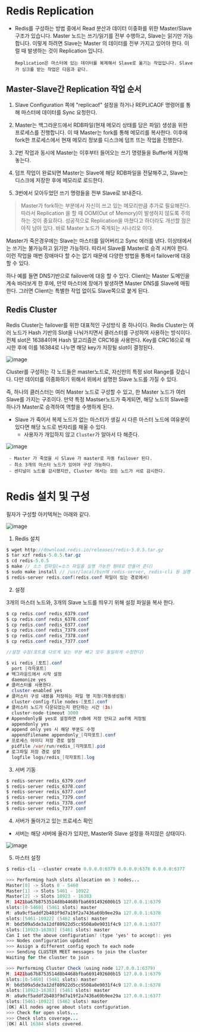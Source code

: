 
# Redis Replication

  - Redis를 구성하는 방법 중에서 Read 분산과 데이터 이중화를 위한 Master/Slave 구조가 있습니다. Master 노드는 쓰기/읽기를 전부 수행하고,
    Slave는 읽기만 가능합니다. 이렇게 하려면 Slave는 Master 의 데이터를 전부 가지고 있어야 한다. 이럴 때 발생하는 것이 Replication 입니다.
    
    `Replication은 마스터에 있는 데이터를 복제해서 Slave로 옮기는 작업입니다. Slave가 싱크를 받는 작업은 다음과 같다.`
    
  ## Master-Slave간 Replication 작업 순서
   1. Slave Configuration 쪽에 "replicaof<master IP><master PORT>" 설정을 하거나 REPLICAOF 명령어를 통해 마스터에 데이터를 Sync 요청한다.
    
   2. Master는 백그라운드에서 RDB파일(현재 메모리 상태를 담은 파일) 생성을 위한 프로세스를 진행합니다. 이 때 Master는 fork를 통해 메모리를 복사한다.
      이후에 fork한 프로세스에서 현재 메모리 정보를 디스크에 덤프 뜨는 작업을 진행한다.
    
   3. 2번 작업과 동시에 Master는 이후부터 들어오는 쓰기 명령들을 Buffer에 저장해 놓는다.
   4. 덤프 작업이 완료되면 Master는 Slave에 해당 RDB파일을 전달해주고, Slave는 디스크에 저장한 후에 메모리로 로드한다.
   5. 3번에서 모아두었던 쓰기 명령들을 전부 Slave로 보내준다.
  
   > Master가 fork하는 부분에서 자신이 쓰고 있는 메모리만큼 추가로 필요해진다. 따라서 Replication 을 할 때 OOM(Out of Memory)이 발생하지
      않도록 주의하는 것이 중요하다. 성공적으로 Replication을 마쳤다고 하더라도 개선할 점은 아직 남아 있다. 바로 Master 노드가 죽게되는 시나리오 이다.
  
  Master가 죽은경우에는 Slave는 마스터를 잃어버리고 Sync 에러를 낸다. 이상태에서는 쓰기는 불가능하고 읽기만 가능하다. 
  따라서 Slave를 Master로 승격 시켜야 한다. 이런 작업을 매번 장애마다 할 수는 없기 때문에 다양한 방법을 통해서 failover에 대응할 수 있다. 
  
  하나 예를 들면 DNS기반으로 failover에 대응 할 수 있다. Client는 Master 도메인을 계속 바라보게 한 후에, 만약 마스터에 장애가 발생하면 Master DNS를 Slave에 매핑한다. 그러면 Client는 특별한 작업 없이도 Slave쪽으로 붙게 된다.
  
  ## Redis Cluster
  
  Redis Cluster는 failover를 위한 대표적인 구성방식 중 하나이다. Redis Cluster는 여러 노드가 Hash 기반의 Slot을 나눠가지면서 클러스터를 구성하여
  사용하는 방식이다. 전체 slot은 16384이며 Hash 알고리즘은 CRC16을 사용한다. Key를 CRC16으로 해시한 후에 이를 16384로 나누면 해당 key가 저장될
  slot이 결정된다.
  
 ![image](https://user-images.githubusercontent.com/79154652/152170312-454f759b-e065-4bea-a6e6-8ab8ea7a249c.png)
  
  Cluster를 구성하는 각 노드들은 master노드로, 자신만의 특정 slot Range를 갖습니다. 다만 데이터를 이중화하기 위해서 위에서 설명한 Slave 노드를 가질
  수 있다. 
  
  즉, 하나의 클러스터는 여러 Master 노드로 구성할 수 있고, 한 Master 노드가 여러 Slave를 가지는 구조이다. 만약 특정 Mastser노드가 죽게되면, 해당 노드의 Slave중 하나가 Master로 승격하여 역할을 수행하게 된다.
  
  - Slave 가 죽어서 복제 노드가 없는 마스터가 생길 시 다른 마스터 노드에 여유분이 있다면 해당 노드로 빈자리를 채울 수 있다.
    - 사용자가 개입하지 않고 `Cluster`가 알아서 다 해준다.
  
![image](https://img1.daumcdn.net/thumb/R1280x0/?scode=mtistory2&fname=https%3A%2F%2Fblog.kakaocdn.net%2Fdn%2Frz5QG%2Fbtq4yjBRrMO%2FKxGGhgnVxgUi6jNtRkVNU0%2Fimg.png)
  
 
     - Master 가 죽었을 시 Slave 가 master로 자동 failover 된다.
     - 최소 3개의 마스터 노드가 있어야 구성 가능하다.
     - 센티널이 노드를 감시했지만, Cluster 에서는 모든 노드가 서로 감시한다.
  
  
  # Redis 설치 및 구성
  
  필자가 구성할 아키텍쳐는 아래와 같다.
  
    
  ![image](https://img1.daumcdn.net/thumb/R1280x0/?scode=mtistory2&fname=https%3A%2F%2Fblog.kakaocdn.net%2Fdn%2F0vAII%2Fbtq4DhJYDuA%2FhGfHUmIO9FuXfGeKPkhSTK%2Fimg.png)
    
    
  1. Redis 설치
  
  ~~~java
  $ wget http://download.redis.io/releases/redis-5.0.5.tar.gz 
  $ tar xzf redis-5.0.5.tar.gz 
  $ cd redis-5.0.5 
  $ make // 소스 컴파일(=소스 파일을 실행 가능한 형태로 만들어 준다) 
  $ sudo make install // /usr/local/bin에 redis-server, redis-cli 등 실행 파일이 복사 // redis 서버 실행 (오류 안뜨고 잘되면 성공!) 
  $ redis-server redis.conf(redis.conf 파일이 있는 경로에서) 
  ~~~
  
  2. 설정
  
  3개의 마스터 노드와, 3개의 Slave 노드를 띄우기 위해 설정 파일을 복사 한다.
  
  ~~~java
  $ cp redis.conf redis_6379.conf
  $ cp redis.conf redis_6378.conf
  $ cp redis.conf redis_6377.conf
  $ cp redis.conf redis_7379.conf
  $ cp redis.conf redis_7378.conf
  $ cp redis.conf redis_7377.conf
  ~~~
  
  ~~~java
  //설정 수정(포트를 다르게 넣는 부분 빼고 모두 동일하게 수정한다)
  
  $ vi redis_[포트].conf
    port [각자포트]
  # 백그라운드에서 시작 설정
    daemonize yes
  # 클러스터를 사용한다.
    cluster-enabled yes
  # 클러스터 구성 내용을 저장하는 파일 명 지정(자동생성됨)
    cluster-config-file nodes-[포트].conf
  # 클러스터 노드가 다운되었는지 판단하는 시간 (3s)
    cluster-node-timeout 3000
  # Appendonly를 yes로 설정하면 rdb에 저장 안되고 aof에 저장됨
    appendonly yes
  # append only yes 시 해당 부분도 수정
    appendfilename appendonly_[각자포트].conf
  # 프로세스 아이디 저장 경로 설정
    pidfile /var/run/redis_[각자포트].pid
  # 로그파일 저장 경로 설정
    logfile logs/redis_[각자포트].log
  ~~~
  
  3. 서버 기동
  ~~~java
  $ redis-server redis_6379.conf
  $ redis-server redis_6378.conf
  $ redis-server redis_6377.conf
  $ redis-server redis_7379.conf
  $ redis-server redis_7378.conf
  $ redis-server redis_7377.conf
  ~~~
  
  4. 서버가 돌아가고 있는 프로세스 확인
  
  - 서버는 해당 서버에 올라가 있지만, Master와 Slave 설정을 하지않은 상태이다.
  
  ![image](https://user-images.githubusercontent.com/79154652/153111250-410c5487-1421-427e-afaf-9da6f7a60d35.png)

  
  5. 마스터 설정
  ~~~java
  $ redis-cli --cluster create 0.0.0.0:6379 0.0.0.0:6378 0.0.0.0:6377
  
  >>> Performing hash slots allocation on 3 nodes... 
  Master[0] -> Slots 0 - 5460 
  Master[1] -> Slots 5461 - 10922 
  Master[2] -> Slots 10923 - 16383 
  M: 1421ba67b8753514d8b4468bfba6691492600b15 127.0.0.1:6379 
  slots:[0-5460] (5461 slots) master 
  M: a9a9cf5addf2b403f9d7a19f2a7436a69b9ee29a 127.0.0.1:6378 
  slots:[5461-10922] (5462 slots) master 
  M: b6d509a5de3a12df80922d5cc9508a0e9031f4c9 127.0.0.1:6377 
  slots:[10923-16383] (5461 slots) master 
  Can I set the above configuration? (type 'yes' to accept): yes 
  >>> Nodes configuration updated 
  >>> Assign a different config epoch to each node 
  >>> Sending CLUSTER MEET messages to join the cluster 
  Waiting for the cluster to join . 
  
  >>> Performing Cluster Check (using node 127.0.0.1:6379) 
  M: 1421ba67b8753514d8b4468bfba6691492600b15 127.0.0.1:6379 
  slots:[0-5460] (5461 slots) master 
  M: b6d509a5de3a12df80922d5cc9508a0e9031f4c9 127.0.0.1:6378 
  slots:[10923-16383] (5461 slots) master 
  M: a9a9cf5addf2b403f9d7a19f2a7436a69b9ee29a 127.0.0.1:6377 
  slots:[5461-10922] (5462 slots) master 
  [OK] All nodes agree about slots configuration. 
  >>> Check for open slots... 
  >>> Check slots coverage... 
  [OK] All 16384 slots covered.
  
  ~~~
  
